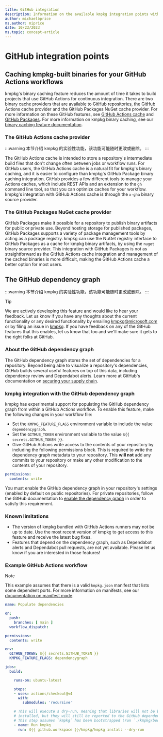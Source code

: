 ```yaml
---
title: GitHub integration
description: Information on the available kmpkg integration points with GitHub
author: michaelbprice
ms.author: miprice
date: 10/23/2023
ms.topic: concept-article
---
```


# GitHub integration points

## <a name="caching"></a> Caching kmpkg-built binaries for your GitHub Actions workflows

kmpkg's binary caching feature reduces the amount of time it takes to build projects that use GitHub Actions for continuous integration. There are two binary cache providers that are available to GitHub repositories, the GitHub Actions cache provider and the GitHub Packages NuGet cache provider. For more information on these GitHub features, see [GitHub Actions cache](https://docs.github.com/actions/using-workflows/caching-dependencies-to-speed-up-workflows) and [GitHub Packages](https://docs.github.com/packages/learn-github-packages/introduction-to-github-packages). For more information on kmpkg binary caching, see our [binary caching feature documentation](./users/binarycaching.mdx).

### <a name="caching-actions"></a> The GitHub Actions cache provider

:::warning
本节介绍 kmpkg 的实验性功能，该功能可能随时更改或删除。
:::

The GitHub Actions cache is intended to store a repository's intermediate build files that don't change often between jobs or workflow runs. For GitHub users, the GitHub Actions cache is a natural fit for kmpkg's binary caching, and it is easier to configure than kmpkg's GitHub Package binary caching integration. GitHub provides a few different tools to manage your Actions caches, which include REST APIs and an extension to the `gh` command line tool, so that you can optimize caches for your workflow. kmpkg's integration with GitHub Actions cache is through the `x-gha` binary source provider.

### <a name="caching-nuget"></a> The GitHub Packages NuGet cache provider

GitHub Packages make it possible for a repository to publish binary artifacts for public or private use. Beyond hosting storage for published packages, GitHub Packages supports a variety of package management tools by acting as a package registry. kmpkg can use the NuGet registry interface to GitHub Packages as a cache for kmpkg binary artifacts, by using the `nuget` binary source provider. This integration with GitHub Packages is not as straightforward as the GitHub Actions cache integration and management of the cached binaries is more difficult, making the GitHub Actions cache a better option for most users.

## <a name="dependency-graph"></a> The GitHub dependency graph

:::warning
本节介绍 kmpkg 的实验性功能，该功能可能随时更改或删除。
:::

> [!TIP]
> We are actively developing this feature and would like to hear your feedback. Let us know if you have any thoughts about the current functionality or any desired functionality by emailing [kmpkg@microsoft.com](mailto:kmpkg@microsoft.com) or by filing an issue in [kmpkg](https://gitee.com/kumo-pub/kmpkg/issues). If you have feedback on any of the GitHub features that this enables, let us know that too and we'll make sure it gets to the right folks at GitHub.

### About the GitHub dependency graph

The GitHub dependency graph stores the set of dependencies for a repository. Beyond being able to visualize a repository's dependencies, GitHub builds several useful features on top of this data, including dependency review and Dependabot alerts. Learn more at GitHub's documentation on [securing your supply chain](https://docs.github.com/en/code-security/supply-chain-security/understanding-your-software-supply-chain/about-supply-chain-security).

### kmpkg integration with the GitHub dependency graph

kmpkg has experimental support for populating the GitHub dependency graph from within a GitHub Actions workflow. To enable this feature, make the following changes in your workflow file:

* Set the `KMPKG_FEATURE_FLAGS` environment variable to include the value `dependencygraph`.
* Set the `GITHUB_TOKEN` environment variable to the value `${{ secrets.GITHUB_TOKEN }}`.
* Give GitHub Actions write access to the contents of your repository by including the following permissions block. This is required to write the dependency graph metadata to your repository. This __will not__ add any commits to your repository or make any other modification to the contents of your repository.

```yaml
permissions:
  contents: write
```

You must enable the GitHub dependency graph in your repository's settings (enabled by default on public repositories). For private repositories, follow the GitHub documentation to [enable the dependency graph](https://docs.github.com/code-security/supply-chain-security/understanding-your-software-supply-chain/configuring-the-dependency-graph#enabling-and-disabling-the-dependency-graph-for-a-private-repository) in order to satisfy this requirement.

### Known limitations

* The version of kmpkg bundled with GitHub Actions runners may not be up to date. Use the most recent version of kmpkg to get access to this feature and receive the latest bug fixes.
* Features that depend on the dependency graph, such as Dependabot alerts and Dependabot pull requests, are not yet available. Please let us know if you are interested in those features!

### Example GitHub Actions workflow

> [!NOTE]
> This example assumes that there is a valid `kmpkg.json` manifest that lists
> some dependent ports. For more information on manifests, see our
> [documentation on manifest mode](concepts/manifest-mode.mdx).

```yaml
name: Populate dependencies

on:
  push:
    branches: [ main ]
  workflow_dispatch:

permissions:
  contents: write

env:
  GITHUB_TOKEN: ${{ secrets.GITHUB_TOKEN }}
  KMPKG_FEATURE_FLAGS: dependencygraph

jobs:
  build:

    runs-on: ubuntu-latest

    steps:
    - uses: actions/checkout@v4
      with:
        submodules: 'recursive'

    # This will execute a dry-run, meaning that libraries will not be built and
    # installed, but they will still be reported to the GitHub dependency graph.
    # This step assumes `kmpkg` has been bootstrapped (run `./kmpkg/bootstrap-kmpkg`)
    - name: Run kmpkg
      run: ${{ github.workspace }}/kmpkg/kmpkg install --dry-run

```
